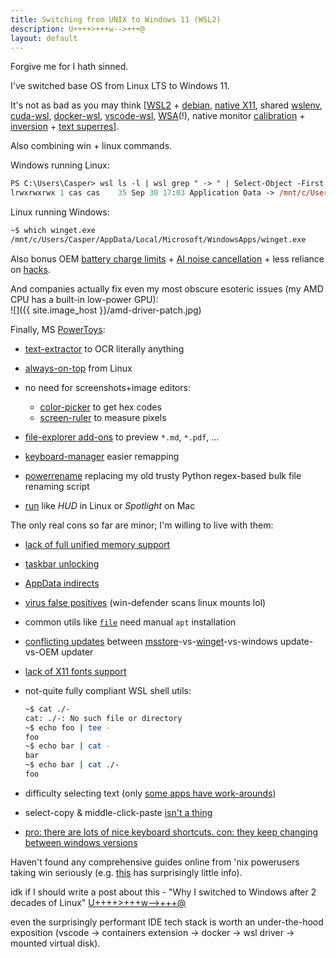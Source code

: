 ```yaml
---
title: Switching from UNIX to Windows 11 (WSL2)
description: U++++>+++w-->+++@
layout: default
---
```


Forgive me for I hath sinned.

I've switched base OS from Linux LTS to Windows 11.

It's not as bad as you may think
\[[WSL2](https://learn.microsoft.com/en-us/windows/wsl/install) +
[debian](https://www.microsoft.com/en-us/search/shop/apps?q=linux),
[native X11](https://learn.microsoft.com/en-us/windows/wsl/tutorials/gui-apps),
shared [wslenv](https://devblogs.microsoft.com/commandline/share-environment-vars-between-wsl-and-windows/),
[cuda-wsl](https://docs.nvidia.com/cuda/wsl-user-guide/index.html),
[docker-wsl](https://docs.docker.com/desktop/windows/wsl),
[vscode-wsl](https://code.visualstudio.com/blogs/2020/07/01/containers-wsl),
[WSA](https://learn.microsoft.com/en-us/windows/android/wsa/)(!),
native monitor [calibration](https://www.tomshardware.com/how-to/calibrate-your-screen-windows-11) +
[inversion](https://support.microsoft.com/en-gb/windows/use-color-filters-in-windows-43893e44-b8b3-2e27-1a29-b0c15ef0e5ce#PickTab=Windows_11&WindowsVersion=Windows_11) +
[text superres](https://learn.microsoft.com/en-us/typography/cleartype/)\].

Also combining win + linux commands.

Windows running Linux:

```ps
PS C:\Users\Casper> wsl ls -l | wsl grep " -> " | Select-Object -First 1
lrwxrwxrwx 1 cas cas    35 Sep 30 17:03 Application Data -> /mnt/c/Users/Casper/AppData/Roaming
```

Linux running Windows:

```bash
~$ which winget.exe
/mnt/c/Users/Casper/AppData/Local/Microsoft/WindowsApps/winget.exe
```

Also bonus OEM [battery charge limits](https://www.asus.com/us/support/FAQ/1032726/) +
[AI noise cancellation](https://www.asus.com/support/FAQ/1044576/) +
less reliance on [hacks](https://github.com/pwr-Solaar/Solaar).

And companies actually fix even my most obscure esoteric issues (my AMD CPU has a built-in low-power GPU):\
![]({{ site.image_host }}/amd-driver-patch.jpg)

Finally, MS [PowerToys](https://learn.microsoft.com/en-gb/windows/powertoys):

-   [text-extractor](https://learn.microsoft.com/en-gb/windows/powertoys/text-extractor) to OCR literally anything
-   [always-on-top](https://learn.microsoft.com/en-gb/windows/powertoys/always-on-top) from Linux
-   no need for screenshots+image editors:

    -   [color-picker](https://learn.microsoft.com/en-gb/windows/powertoys/color-picker) to get hex codes
    -   [screen-ruler](https://learn.microsoft.com/en-gb/windows/powertoys/screen-ruler) to measure pixels

-   [file-explorer add-ons](https://learn.microsoft.com/en-gb/windows/powertoys/file-explorer) to preview `*.md`, `*.pdf`, ...
-   [keyboard-manager](https://learn.microsoft.com/en-gb/windows/powertoys/keyboard-manager) easier remapping
-   [powerrename](https://learn.microsoft.com/en-gb/windows/powertoys/powerrename) replacing my old trusty Python regex-based bulk file renaming script
-   [run](https://learn.microsoft.com/en-gb/windows/powertoys/run) like *HUD* in Linux or *Spotlight* on Mac

The only real cons so far are minor; I'm willing to live with them:

-   [lack of full unified memory support](https://docs.nvidia.com/cuda/wsl-user-guide/index.html#known-limitations-for-linux-cuda-apps)
-   [taskbar unlocking](https://techcommunity.microsoft.com/t5/windows-insider-program/windows-11-22533-breaks-taskbar-positioning/td-p/3062953)
-   [AppData indirects](https://support.mozilla.org/en-US/kb/profiles-where-firefox-stores-user-data/discuss/10897)
-   [virus false positives](https://community.harness.io/t/duplicate-virus-total-rating-as-tmate-as-trojan-malware/12292) (win-defender scans linux mounts lol)
-   common utils like [`file`](https://en.wikipedia.org/wiki/File_(command)) need manual `apt` installation
-   [conflicting updates](https://www.amd.com/en/support/kb/faq/pa-300) between [msstore](https://apps.microsoft.com/store/apps)-vs-[winget](https://github.com/microsoft/winget-cli)-vs-windows update-vs-OEM updater
-   [lack of X11 fonts support](https://github.com/microsoft/wslg/issues/310)
-   not-quite fully compliant WSL shell utils:

    ```bash
    ~$ cat ./-
    cat: ./-: No such file or directory
    ~$ echo foo | tee -
    foo
    ~$ echo bar | cat -
    bar
    ~$ echo bar | cat ./-
    foo
    ```

-   difficulty selecting text (only [some apps have work-arounds](http://kb.mozillazine.org/Layout.word_select.eat_space_to_next_word))
-   select-copy & middle-click-paste [isn't a thing](https://answers.microsoft.com/en-us/windows/forum/all/selection-into-clipboard-and-middle-mouse-button/fc65a0a8-34f2-43b1-bbbf-e29b2b699eb9)
-   [pro: there are lots of nice keyboard shortcuts. con: they keep changing between windows versions](https://support.microsoft.com/en-us/windows/keyboard-shortcuts-in-windows-dcc61a57-8ff0-cffe-9796-cb9706c75eec)

Haven't found any comprehensive guides online from 'nix powerusers taking win seriously (e.g. [this](https://adamtheautomator.com/windows-subsystem-for-linux/) has surprisingly little info).

idk if I should write a post about this - "Why I switched to Windows after 2 decades of Linux" [U++++\>+++w\--\>+++@](https://manpages.ubuntu.com/manpages/bionic/man1/geekcode.1.html)

even the surprisingly performant IDE tech stack is worth an under-the-hood exposition (vscode -\> containers extension -\> docker -\> wsl driver -\> mounted virtual disk).
